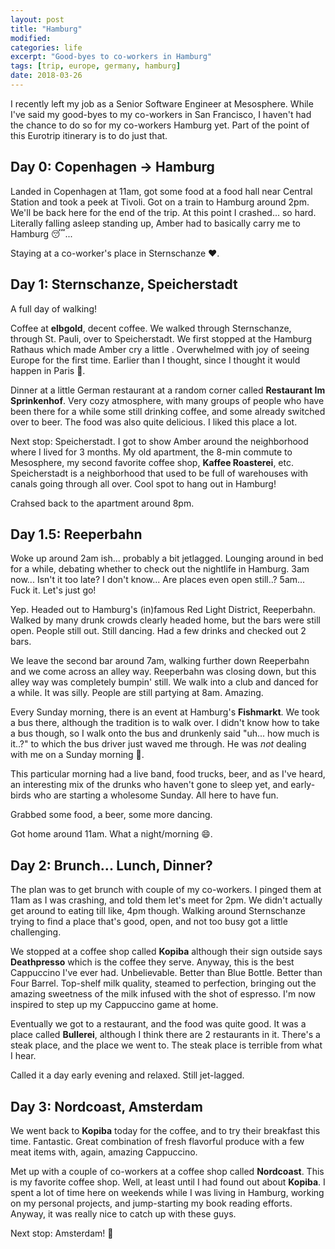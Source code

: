 ```yaml
---
layout: post
title: "Hamburg"
modified:
categories: life
excerpt: "Good-byes to co-workers in Hamburg"
tags: [trip, europe, germany, hamburg]
date: 2018-03-26
---
```


I recently left my job as a Senior Software Engineer at Mesosphere.
While I've said my good-byes to my co-workers in San Francisco,
I haven't had the chance to do so for my co-workers Hamburg yet.
Part of the point of this Eurotrip itinerary is to do just that.

## Day 0: Copenhagen → Hamburg

Landed in Copenhagen at 11am, got some food at a food hall near Central Station
and took a peek at Tivoli. Got on a train to Hamburg around 2pm. We'll be back
here for the end of the trip. At this point I crashed... so hard. Literally
falling asleep standing up, Amber had to basically carry me to Hamburg 😴...

Staying at a co-worker's place in Sternschanze ❤️.

## Day 1: Sternschanze, Speicherstadt

A full day of walking!

Coffee at __elbgold__, decent coffee. We walked through Sternschanze, through
St. Pauli, over to Speicherstadt. We first stopped at the Hamburg Rathaus
which made Amber cry a little . Overwhelmed with joy of seeing Europe for
the first time. Earlier than I thought, since I thought it would happen
in Paris 😬.

Dinner at a little German restaurant at a random corner called __Restaurant
Im Sprinkenhof__. Very cozy atmosphere, with many groups of people who have
been there for a while some still drinking coffee, and some already switched
over to beer. The food was also quite delicious. I liked this place a lot.

Next stop: Speicherstadt. I got to show Amber around the neighborhood where
I lived for 3 months. My old apartment, the 8-min commute to Mesosphere, my
second favorite coffee shop, __Kaffee Roasterei__, etc. Speicherstadt is
a neighborhood that used to be full of warehouses with canals going through
all over. Cool spot to hang out in Hamburg!

Crahsed back to the apartment around 8pm.

## Day 1.5: Reeperbahn

Woke up around 2am ish... probably a bit jetlagged. Lounging around in bed
for a while, debating whether to check out the nightlife in Hamburg. 3am
now... Isn't it too late? I don't know... Are places even open still..?
5am... Fuck it. Let's just go!

Yep. Headed out to Hamburg's (in)famous Red Light District, Reeperbahn.
Walked by many drunk crowds clearly headed home, but the bars were still open.
People still out. Still dancing. Had a few drinks and checked out 2 bars.

We leave the second bar around 7am, walking further down Reeperbahn and we
come across an alley way. Reeperbahn was closing down, but this alley way
was completely bumpin' still. We walk into a club and danced for a while.
It was silly. People are still partying at 8am. Amazing.

Every Sunday morning, there is an event at Hamburg's __Fishmarkt__.
We took a bus there, although the tradition is to walk over. I didn't know
how to take a bus though, so I walk onto the bus and drunkenly said
"uh... how much is it..?" to which the bus driver just waved me through.
He was _not_ dealing with me on a Sunday morning 🤣.

This particular morning had a live band, food trucks, beer, and as I've heard,
an interesting mix of the drunks who haven't gone to sleep yet, and early-birds
who are starting a wholesome Sunday. All here to have fun.

Grabbed some food, a beer, some more dancing.

Got home around 11am. What a night/morning 😄.

## Day 2: Brunch... Lunch, Dinner?

The plan was to get brunch with couple of my co-workers. I pinged them at 11am
as I was crashing, and told them let's meet for 2pm. We didn't actually get
around to eating till like, 4pm though. Walking around Sternschanze trying to
find a place that's good, open, and not too busy got a little challenging.

We stopped at a coffee shop called __Kopiba__ although their sign outside
says __Deathpresso__ which is the coffee they serve. Anyway, this is the best
Cappuccino I've ever had. Unbelievable. Better than Blue Bottle. Better than
Four Barrel. Top-shelf milk quality, steamed to perfection, bringing out
the amazing sweetness of the milk infused with the shot of espresso. I'm now
inspired to step up my Cappuccino game at home.

Eventually we got to a restaurant, and the food was quite good. It was a place
called __Bullerei__, although I think there are 2 restaurants in it. There's a
steak place, and the place we went to. The steak place is terrible from what
I hear.

Called it a day early evening and relaxed. Still jet-lagged.

## Day 3: Nordcoast, Amsterdam

We went back to __Kopiba__ today for the coffee, and to try their breakfast
this time. Fantastic. Great combination of fresh flavorful produce with a few
meat items with, again, amazing Cappuccino.

Met up with a couple of co-workers at a coffee shop called __Nordcoast__.
This is my favorite coffee shop. Well, at least until I had found out about
__Kopiba__. I spent a lot of time here on weekends while I was living in
Hamburg, working on my personal projects, and jump-starting my book reading
efforts. Anyway, it was really nice to catch up with these guys.

Next stop: Amsterdam! 🚆
